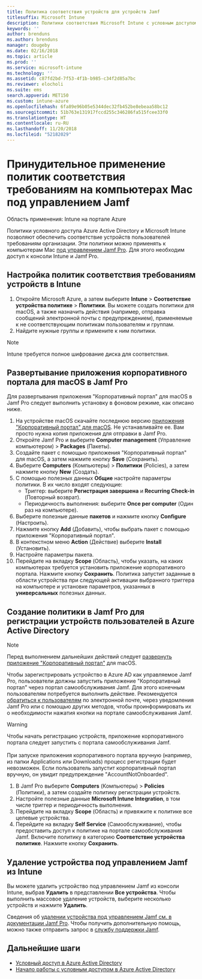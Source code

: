 ```yaml
---
title: Политика соответствия устройств для устройств Jamf
titlesuffix: Microsoft Intune
description: Политики соответствия Microsoft Intune с условным доступом Azure Active Directory можно использовать для защиты управляемых устройств Jamf.
keywords: ''
author: brenduns
ms.author: brenduns
manager: dougeby
ms.date: 02/16/2018
ms.topic: article
ms.prod: ''
ms.service: microsoft-intune
ms.technology: ''
ms.assetid: c87fd2bd-7f53-4f1b-b985-c34f2d85a7bc
ms.reviewer: elocholi
ms.suite: ems
search.appverid: MET150
ms.custom: intune-azure
ms.openlocfilehash: 6fa89e96b05e5344dec32fb452be8ebeaa58bc12
ms.sourcegitcommit: 51b763e131917fccd255c346286fa515fcee33f0
ms.translationtype: HT
ms.contentlocale: ru-RU
ms.lasthandoff: 11/20/2018
ms.locfileid: "52182029"
---
```

# <a name="enforce-compliance-on-macs-managed-with-jamf-pro"></a>Принудительное применение политик соответствия требованиям на компьютерах Mac под управлением Jamf

Область применения: Intune на портале Azure

Политики условного доступа Azure Active Directory и Microsoft Intune позволяют обеспечить соответствие устройств пользователей требованиям организации. Эти политики можно применять к компьютерам Mac [под управлением Jamf Pro](conditional-access-integrate-jamf.md). Для этого необходим доступ к консоли Intune и Jamf Pro.

## <a name="set-up-device-compliance-policies-in-intune"></a>Настройка политик соответствия требованиям устройств в Intune

1. Откройте Microsoft Azure, а затем выберите **Intune** > **Соответствие устройства политике** > **Политики**. Вы можете создать политики для macOS, а также назначить действия (например, отправка сообщений электронной почты с предупреждением), применяемые к не соответствующим политикам пользователям и группам.
2. Найдите нужные группы и примените к ним политики.

> [!Note]
> Intune требуется полное шифрование диска для соответствия.

## <a name="deploy-the-company-portal-app-for-macos-in-jamf-pro"></a>Развертывание приложения корпоративного портала для macOS в Jamf Pro

Для развертывания приложения "Корпоративный портал" для macOS в Jamf Pro следует выполнить установку в фоновом режиме, как описано ниже.

1. На устройстве macOS скачайте последнюю версию [приложения "Корпоративный портал" для macOS](https://go.microsoft.com/fwlink/?linkid=862280). Не устанавливайте ее. Вам просто нужна копия приложения для отправки в Jamf Pro.
2. Откройте Jamf Pro и выберите **Computer management** (Управление компьютером)  > **Packages** (Пакеты).
3. Создайте пакет с помощью приложения "Корпоративный портал" для macOS, а затем нажмите кнопку **Save** (Сохранить).
4. Выберите **Computers** (Компьютеры) > **Политики** (Policies), а затем нажмите кнопку **New** (Создать).
5. С помощью полезных данных **Общие** настройте параметры политики. В их число входят следующие:
   - Триггер: выберите **Регистрация завершена** и **Recurring Check-in** (Повторный возврат).
   - Периодичность выполнения: выберите **Once per computer** (Один раз на компьютере).
6. Выберите полезные данные **пакетов** и нажмите кнопку **Configure** (Настроить).
7. Нажмите кнопку **Add** (Добавить), чтобы выбрать пакет с помощью приложения "Корпоративный портал".
8. В контекстном меню **Action** (Действие) выберите **Install** (Установить).
9. Настройте параметры пакета.
10. Перейдите на вкладку **Scope** (Область), чтобы указать, на каких компьютерах требуется установить приложение корпоративного портала. Нажмите кнопку **Сохранить**. Политика запустит заданные в области устройства при следующей активации выбранного триггера на компьютере и установке параметров, указанных в **универсальных** полезных данных.

## <a name="create-a-policy-in-jamf-pro-to-have-users-register-their-devices-with-azure-active-directory"></a>Создание политики в Jamf Pro для регистрации устройств пользователей в Azure Active Directory

> [!NOTE]
> Перед выполнением дальнейших действий следует [развернуть приложение "Корпоративный портал"](conditional-access-assign-jamf.md#require-the-company-portal-app-for-macos) для macOS.  

Чтобы зарегистрировать устройство в Azure AD как управляемое Jamf Pro, пользователи должны запустить приложение "Корпоративный портал" через портал самообслуживания Jamf. Для этого конечным пользователям потребуется выполнить действие. Рекомендуется [обратиться к пользователям](end-user-educate.md) по электронной почте, через уведомления Jamf Pro или с помощью других методов, чтобы проинформировать их о необходимости нажатия кнопки на портале самообслуживания Jamf.

> [!WARNING]
> Чтобы начать регистрацию устройств, приложение корпоративного портала следует запустить с портала самообслуживания Jamf. <br><br>При запуске приложения корпоративного портала вручную (например, из папки Applications или Downloads) процесс регистрации будет невозможен. Если пользователь запустит корпоративный портал вручную, он увидит предупреждение "AccountNotOnboarded".

1. В Jamf Pro выберите **Computers** (Компьютеры) > **Policies** (Политики), а затем создайте политику регистрации устройств.
2. Настройте полезные данные **Microsoft Intune Integration**, в том числе триггер и периодичность выполнения.
3. Перейдите на вкладку **Scope** (Область) и привяжите к политике все целевые устройства.
4. Перейдите на вкладку **Self Service** (Самообслуживание), чтобы предоставить доступ к политике на портале самообслуживания Jamf. Включите политику в категорию **Соответствие устройства политике**. Нажмите кнопку **Сохранить**.

## <a name="removing-a-jamf-managed-device-from-intune"></a>Удаление устройства под управлением Jamf из Intune

Вы можете удалить устройство под управлением Jamf из консоли Intune, выбрав **Удалить** в представлении **Все устройства**. Чтобы выполнить массовое удаление устройств, выберите несколько устройств и нажмите **Удалить**.

Сведения об [удалении устройства под управлением Jamf см. в документации Jamf Pro](https://www.jamf.com/jamf-nation/articles/80/unmanaging-computers-while-preserving-their-inventory-information). Чтобы получить дополнительную помощь, можно также отправить запрос в [службу поддержки Jamf](https://www.jamf.com/support/). 

## <a name="next-steps"></a>Дальнейшие шаги

- [Условный доступ в Azure Active Directory](https://docs.microsoft.com/azure/active-directory/active-directory-conditional-access-azure-portal)
- [Начало работы с условным доступом в Azure Active Directory](https://docs.microsoft.com/azure/active-directory/active-directory-conditional-access-azure-portal-get-started)
